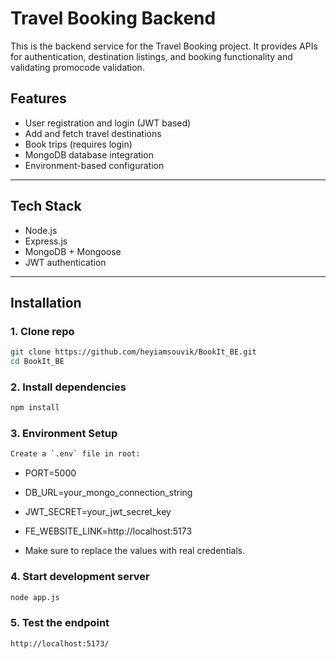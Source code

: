 # Travel Booking Backend

This is the backend service for the Travel Booking project. It provides APIs for authentication, destination listings, and booking functionality and validating promocode validation.

## Features

- User registration and login (JWT based)
- Add and fetch travel destinations
- Book trips (requires login)
- MongoDB database integration
- Environment-based configuration

---

## Tech Stack

- Node.js
- Express.js
- MongoDB + Mongoose
- JWT authentication

---


## Installation

### 1. Clone repo
```bash
git clone https://github.com/heyiamsouvik/BookIt_BE.git
cd BookIt_BE
```
### 2. Install dependencies
```bash
npm install
```
### 3. Environment Setup
```bash
Create a `.env` file in root:
```

 - PORT=5000
 - DB_URL=your_mongo_connection_string
 - JWT_SECRET=your_jwt_secret_key
 - FE_WEBSITE_LINK=http://localhost:5173

- Make sure to replace the values with real credentials.

### 4. Start development server
```bash
node app.js
```

### 5. Test the endpoint
```bash
http://localhost:5173/
```

